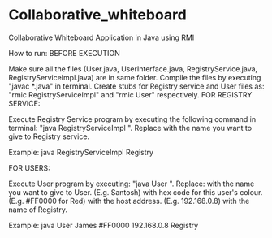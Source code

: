 # Collaborative_whiteboard

Collaborative Whiteboard Application in Java using RMI

How to run: BEFORE EXECUTION

Make sure all the files (User.java, UserInterface.java, RegistryService.java, RegistryServiceImpl.java) are in same folder.
Compile the files by executing "javac *.java" in terminal.
Create stubs for Registry service and User files as: "rmic RegistryServiceImpl" and "rmic User" respectively.
FOR REGISTRY SERVICE:

Execute Registry Service program by executing the following command in terminal: "java RegistryServiceImpl ". Replace with the name you want to give to Registry service.

Example: java RegistryServiceImpl Registry

FOR USERS:

Execute User program by executing: "java User ". Replace: with the name you want to give to User. (E.g. Santosh) with hex code for this user's colour. (E.g. #FF0000 for Red) with the host address. (E.g. 192.168.0.8) with the name of Registry.

Example: java User James #FF0000 192.168.0.8 Registry

